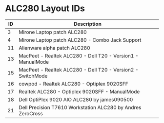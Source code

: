 # ALC280 Layout IDs

| ID | Description |
|---|---|
| 3 | Mirone Laptop patch ALC280 |
| 4 | Mirone Laptop patch ALC280 - Combo Jack Support |
| 11 | Alienware alpha patch ALC280 |
| 13 | MacPeet - Realtek ALC280 - Dell T20 - Version1 - ManualMode |
| 15 | MacPeet - Realtek ALC280 - Dell T20 - Version2 - SwitchMode |
| 16 | cowpod - Realtek ALC280 - Optiplex 9020SFF |
| 17 | Realtek ALC280 - Optiplex 9020SFF - ManualMode |
| 18 | Dell OptiPlex 9020 AIO ALC280 by james090500 |
| 21 | Dell Precision ﻿T7610 ﻿Workstation﻿ ALC280 by Andres ZeroCross |
